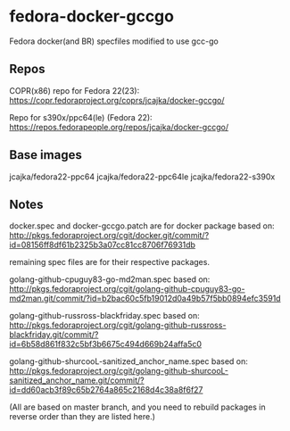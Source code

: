 # fedora-docker-gccgo
Fedora docker(and BR) specfiles modified to use gcc-go

## Repos
COPR(x86) repo for Fedora 22(23):
https://copr.fedoraproject.org/coprs/jcajka/docker-gccgo/

Repo for s390x/ppc64(le) (Fedora 22):
https://repos.fedorapeople.org/repos/jcajka/docker-gccgo/

## Base images
jcajka/fedora22-ppc64
jcajka/fedora22-ppc64le
jcajka/fedora22-s390x

## Notes
docker.spec and docker-gccgo.patch are for docker package 
based on:
http://pkgs.fedoraproject.org/cgit/docker.git/commit/?id=08156ff8df61b2325b3a07cc81cc8706f76931db

remaining spec files are for their respective packages.

golang-github-cpuguy83-go-md2man.spec
based on:
http://pkgs.fedoraproject.org/cgit/golang-github-cpuguy83-go-md2man.git/commit/?id=b2bac60c5fb19012d0a49b57f5bb0894efc3591d

golang-github-russross-blackfriday.spec
based on:
http://pkgs.fedoraproject.org/cgit/golang-github-russross-blackfriday.git/commit/?id=6b58d861f832c5bf3b6675c494d669b24affa5c0

golang-github-shurcooL-sanitized_anchor_name.spec
based on:
http://pkgs.fedoraproject.org/cgit/golang-github-shurcooL-sanitized_anchor_name.git/commit/?id=dd60acb3f89c65b2764a865c2168d4c38a8f6f27

(All are based on master branch, and you need to rebuild packages in reverse order than they are listed here.)

